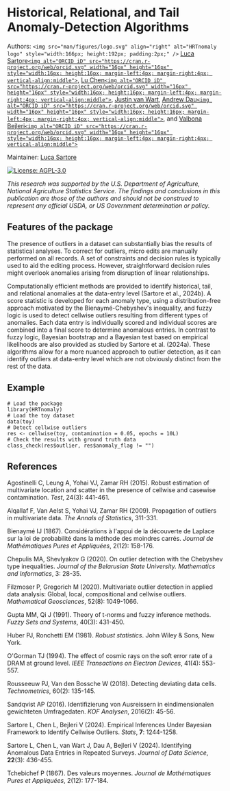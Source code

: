 # Historical, Relational, and Tail Anomaly-Detection Algorithms

Authors: `<img src="man/figures/logo.svg" align="right" alt="HRTnomaly logo" style="width:166px; height:192px; padding:2px;" />`
[Luca Sartore](mailto://luca.sartore@usda.gov)[`<img alt="ORCID iD" src="https://cran.r-project.org/web/orcid.svg" width="16px" height="16px" style="width:16px; height:16px; margin-left:4px; margin-right:4px; vertical-align:middle">`](https://orcid.org/0000-0002-0446-1328),
[Lu Chen](mailto://lu.chen@usda.gov)[`<img alt="ORCID iD" src="https://cran.r-project.org/web/orcid.svg" width="16px" height="16px" style="width:16px; height:16px; margin-left:4px; margin-right:4px; vertical-align:middle">`](https://orcid.org/0000-0003-3387-3484),
[Justin van Wart](mailto://justin.vanwart@usda.gov),
[Andrew Dau](mailto://andrew.dau@usda.gov)[`<img alt="ORCID iD" src="https://cran.r-project.org/web/orcid.svg" width="16px" height="16px" style="width:16px; height:16px; margin-left:4px; margin-right:4px; vertical-align:middle">`](https://orcid.org/0009-0008-9482-5316), and
[Valbona Bejleri](mailto://valbona.bejleri@usda.gov)[`<img alt="ORCID iD" src="https://cran.r-project.org/web/orcid.svg" width="16px" height="16px" style="width:16px; height:16px; margin-left:4px; margin-right:4px; vertical-align:middle">`](https://orcid.org/0000-0001-9828-968X)

Maintainer: [Luca Sartore](mailto://drwolf85@gmail.com)

[![License: AGPL-3.0](https://img.shields.io/badge/License-AGPL3-088800.svg)](https://www.gnu.org/licenses/agpl-3.0.en.html)

*This research was supported by the U.S. Department of Agriculture, National Agriculture Statistics Service. The findings and conclusions in this publication are those of the authors and should not be construed to represent any official USDA, or US Government determination or policy.*

## Features of the package

The presence of outliers in a dataset can substantially bias the results of statistical analyses. To correct for outliers, micro edits are manually performed on all records. A set of constraints and decision rules is typically used to aid the editing process. However, straightforward decision rules might overlook anomalies arising from disruption of linear relationships.

Computationally efficient methods are provided to identify historical, tail, and relational anomalies at the data-entry level (Sartore et al., 2024b). A score statistic is developed for each anomaly type, using a distribution-free approach motivated by the Bienaymé-Chebyshev's inequality, and fuzzy logic is used to detect cellwise outliers resulting from different types of anomalies. Each data entry is individually scored and individual scores are combined into a final score to determine anomalous entries. In contrast to fuzzy logic, Bayesian bootstrap and a Bayesian test based on empirical likelihoods are also provided as studied by Sartore et al. (2024a). These algorithms allow for a more nuanced approach to outlier detection, as it can identify outliers at data-entry level which are not obviously distinct from the rest of the data.

## Example

```{R}
# Load the package
library(HRTnomaly)
# Load the toy dataset
data(toy)
# Detect cellwise outliers
res <- cellwise(toy, contamination = 0.05, epochs = 10L)
# Check the results with ground truth data
class_check(res$outlier, res$anomaly_flag != "")
```

## References

Agostinelli C, Leung A, Yohai VJ, Zamar RH (2015). Robust estimation of multivariate location and scatter in the presence of cellwise and casewise contamination. *Test*, 24(3): 441-461.

Alqallaf F, Van Aelst S, Yohai VJ, Zamar RH (2009). Propagation of outliers in multivariate data. *The Annals of Statistics*, 311-331.

Bienaymé IJ (1867). Considérations à l'appui de la découverte de Laplace sur la loi de probabilité dans la méthode des moindres carrés. *Journal de Mathématiques Pures et Appliquées*, 2(12): 158-176.

Chepulis MA, Shevlyakov G (2020). On outlier detection with the Chebyshev type inequalities. *Journal of the Belarusian State University. Mathematics and Informatics*, 3: 28-35.

Filzmoser P, Gregorich M (2020). Multivariate outlier detection in applied data analysis: Global, local, compositional and cellwise outliers. *Mathematical Geosciences*, 52(8): 1049-1066.

Gupta MM, Qi J (1991). Theory of t-norms and fuzzy inference methods. *Fuzzy Sets and Systems*, 40(3): 431-450.

Huber PJ, Ronchetti EM (1981). *Robust statistics*. John Wiley & Sons, New York.

O'Gorman TJ (1994). The effect of cosmic rays on the soft error rate of a DRAM at ground level. *IEEE Transactions on Electron Devices*, 41(4): 553-557.

Rousseeuw PJ, Van den Bossche W (2018). Detecting deviating data cells. *Technometrics*, 60(2): 135-145.

Sandqvist AP (2016). Identifizierung von Ausreissern in eindimensionalen gewichteten Umfragedaten. *KOF Analysen*, 2016(2): 45-56.

Sartore L, Chen L, Bejleri V (2024). Empirical Inferences Under Bayesian Framework to Identify Cellwise Outliers. *Stats*, **7**: 1244-1258.

Sartore L, Chen L, van Wart J, Dau A, Bejleri V (2024). Identifying Anomalous Data Entries in Repeated Surveys. *Journal of Data Science*, **22**(3): 436-455.

Tchebichef P (1867). Des valeurs moyennes. *Journal de Mathématiques Pures et Appliquées*, 2(12): 177-184.
